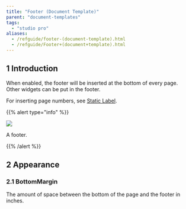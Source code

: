 ```yaml
---
title: "Footer (Document Template)"
parent: "document-templates"
tags:
  - "studio pro"
aliases:
  - /refguide/footer-(document-template).html
  - /refguide/Footer+(document+template).html
---
```


## 1 Introduction

When enabled, the footer will be inserted at the bottom of every page. Other widgets can be put in the footer.

For inserting page numbers, see [Static Label](static-label-document-template).

{{% alert type="info" %}}

![](attachments/document-templates/918235.png)

A footer.

{{% /alert %}}

## 2 Appearance

### 2.1 BottomMargin

The amount of space between the bottom of the page and the footer in inches.
